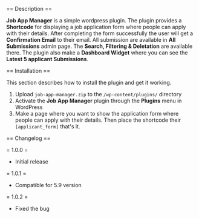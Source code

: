 == Description ==

**Job App Manager** is a simple wordpress plugin. The plugin provides a **Shortcode** for displaying a job application form where people can apply with their details. After completing the form successfully the user will get a **Confirmation Email** to their email. All submission are available in **All Submissions** admin page. The **Search, Filtering & Deletation** are available there. The plugin also make a **Dashboard Widget** where you can see the **Latest 5 applicant Submissions**.

== Installation ==

This section describes how to install the plugin and get it working.

1. Upload `job-app-manager.zip` to the `/wp-content/plugins/` directory
2. Activate the **Job App Manager** plugin through the **Plugins** menu in WordPress
3. Make a page where you want to show the application form where people can apply with their details. Then place the shortcode their `[applicant_form]` that's it.


== Changelog ==

= 1.0.0 =
* Initial release

= 1.0.1 =
* Compatible for 5.9 version

= 1.0.2 =
* Fixed the bug